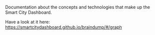 Documentation about the concepts and technologies that make up the Smart City Dashboard.

Have a look at it here: https://smartcitydashboard.github.io/braindump/#/graph
